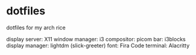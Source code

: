 # dotfiles

dotfiles for my arch rice

display server: X11
window manager: i3
compositor: picom
bar: i3blocks
display manager: lightdm (slick-greeter)
font: Fira Code
terminal: Alacritty
